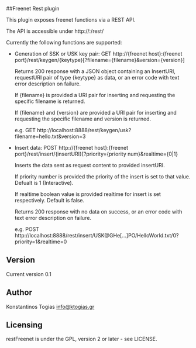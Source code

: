 ##Freenet Rest plugin

This plugin exposes freenet functions via a REST API.
 
The API is accessible under http://<freenet host>:<freenet port>/rest/

Currently the following functions are supported:
 - Generation of SSK or USK key pair: 
      GET http://{freenet host}:{freenet port}/rest/keygen/{keytype}[?filename={filename}&version={version}]

      Returns 200 response with a JSON object containing an InsertURI, requestURI pair of type {keytype} as data,
      or an error code with text error description on failure.

      If {filename} is provided a URI pair for inserting and requesting the specific filename is returned.

      If {filename} and {version} are provided a URI pair for inserting and requesting 
      the specific filename and version is returned.

      e.g. GET http://localhost:8888/rest/keygen/usk?filename=hello.txt&version=3

 - Insert data:
      POST http://{freenet host}:{freenet port}/rest/insert/{insertURI}[?priority={priority num}&realtime={0|1}

      Inserts the data sent as request content to provided insertURI.

      If priority number is provided the priority of the insert is set to that value. Defualt is 1 (Interactive).

      If realtime boolean value is provided realtime for insert is set respectively. Default is false. 

      Returns 200 response with no data on success, or an error code with text error description on failure.

      e.g. POST http://localhost:8888/rest/insert/USK@GHe[...]PO/HelloWorld.txt/0?priority=1&realtime=0
  
## Version
Current version 0.1

## Author
Konstantinos Togias <info@ktogias.gr>

## Licensing
restFreenet is under the GPL, version 2 or later - see LICENSE. 
